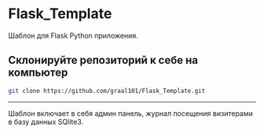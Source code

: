 # Flask_Template
Шаблон для Flask Python приложения.

## Склонируйте репозиторий к себе на компьютер
```bash
git clone https://github.com/graal101/Flask_Template.git
```
---
Шаблон включает в себя админ панель, журнал посещения 
визитерами в базу данных SQlite3.
